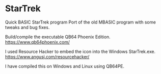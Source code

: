 # StarTrek
Quick BASIC StarTrek program
Port of the old MBASIC program with some tweaks and bug fixes.

Build/compile the executable QB64 Phoenix Edition.
https://www.qb64phoenix.com/

I used Resource Hacker to embed the icon into the Windows StarTrek.exe.
https://www.angusj.com/resourcehacker/

I have compiled this on Windows and Linux using QB64PE.
